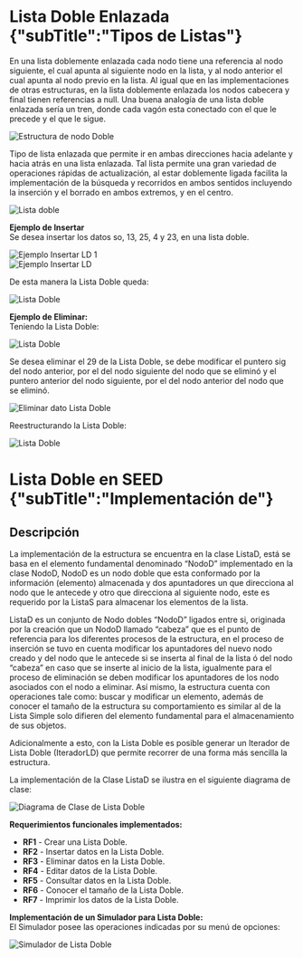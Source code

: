 # Lista Doble Enlazada {"subTitle":"Tipos de Listas"}

En una lista doblemente enlazada cada nodo tiene una referencia al nodo siguiente, el cual apunta al siguiente nodo en la lista, y al nodo anterior el cual apunta al nodo previo en la lista. Al igual que en las implementaciones de otras estructuras, en la lista doblemente enlazada los nodos cabecera y final tienen referencias a null. Una buena analogía de una lista doble enlazada sería un tren, donde cada vagón esta conectado con el que le precede y el que le sigue.  

![Estructura de nodo Doble](/assets/images/list/listaD_1.1.jpg)
  
Tipo de lista enlazada que permite ir en ambas direcciones hacia adelante y hacia atrás en una lista enlazada. Tal lista permite una gran variedad de operaciones rápidas de actualización, al estar doblemente ligada facilita la implementación de la búsqueda y recorridos en ambos sentidos incluyendo la inserción y el borrado en ambos extremos, y en el centro.

![Lista doble](/assets/images/list/listaD_2.1.jpg)
  
**Ejemplo de Insertar**  
Se desea insertar los datos so, 13, 25, 4 y 23, en una lista doble.

![Ejemplo Insertar LD 1](/assets/images/list/listaD_5.jpg)  
![Ejemplo Insertar LD](/assets/images/list/listaD_6.jpg)

De esta manera la Lista Doble queda:

![Lista Doble](/assets/images/list/listaD_7.jpg)
  
**Ejemplo de Eliminar:**  
Teniendo la Lista Doble:

![Lista Doble](/assets/images/list/listaD_8.jpg)
  
Se desea eliminar el 29 de la Lista Doble, se debe modificar el puntero sig del nodo anterior, por el del nodo siguiente del nodo que se eliminó y el puntero anterior del nodo siguiente, por el del nodo anterior del nodo que se eliminó.

![Eliminar dato Lista Doble](/assets/images/list/listaD_9.jpg)
  
Reestructurando la Lista Doble:

![Lista Doble](/assets/images/list/listaD_10.jpg)

# Lista Doble en SEED {"subTitle":"Implementación de"}

## Descripción

La implementación de la estructura se encuentra en la clase ListaD, está se basa en el elemento fundamental denominado “NodoD” implementado en la clase NodoD, NodoD es un nodo doble que esta conformado por la información (elemento) almacenada y dos apuntadores un que direcciona al nodo que le antecede y otro que direcciona al siguiente nodo, este es requerido por la ListaS para almacenar los elementos de la lista.  
  
ListaD es un conjunto de Nodo dobles “NodoD” ligados entre si, originada por la creación que un NodoD llamado “cabeza” que es el punto de referencia para los diferentes procesos de la estructura, en el proceso de inserción se tuvo en cuenta modificar los apuntadores del nuevo nodo creado y del nodo que le antecede si se inserta al final de la lista ó del nodo “cabeza” en caso que se inserte al inicio de la lista, igualmente para el proceso de eliminación se deben modificar los apuntadores de los nodo asociados con el nodo a eliminar. Así mismo, la estructura cuenta con operaciones tale como: buscar y modificar un elemento, además de conocer el tamaño de la estructura su comportamiento es similar al de la Lista Simple solo difieren del elemento fundamental para el almacenamiento de sus objetos.  
  
Adicionalmente a esto, con la Lista Doble es posible generar un Iterador de Lista Doble (IteradorLD) que permite recorrer de una forma más sencilla la estructura.  
  
La implementación de la Clase ListaD se ilustra en el siguiente diagrama de clase:  

![Diagrama de Clase de Lista Doble](/assets/images/list/listaD_3.jpg)

**Requerimientos funcionales implementados:**  
  
- **RF1** - Crear una Lista Doble.  
- **RF2** - Insertar datos en la Lista Doble.  
- **RF3** - Eliminar datos en la Lista Doble.  
- **RF4** - Editar datos de la Lista Doble.  
- **RF5** - Consultar datos en la Lista Doble.  
- **RF6** - Conocer el tamaño de la Lista Doble.  
- **RF7** - Imprimir los datos de la Lista Doble.  
  
  
**Implementación de un Simulador para Lista Doble:**  
El Simulador posee las operaciones indicadas por su menú de opciones:  
  

![Simulador de Lista Doble](/assets/images/list/listaD_4.jpg)
